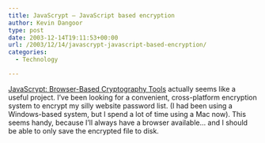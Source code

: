 ```yaml
---
title: JavaScrypt – JavaScript based encryption
author: Kevin Dangoor
type: post
date: 2003-12-14T19:11:53+00:00
url: /2003/12/14/javascrypt-javascript-based-encryption/
categories:
  - Technology

---
```

[JavaScrypt: Browser-Based Cryptography Tools][1] actually seems like a useful project. I&#8217;ve been looking for a convenient, cross-platform encryption system to encrypt my silly website password list. (I had been using a Windows-based system, but I spend a lot of time using a Mac now). This seems handy, because I&#8217;ll always have a browser available&#8230; and I should be able to only save the encrypted file to disk.

 [1]: http://www.fourmilab.ch/javascrypt/ "JavaScrypt: Browser-Based Cryptography Tools"